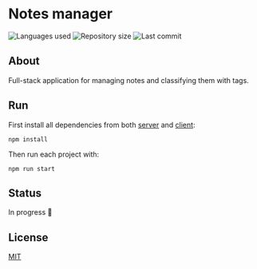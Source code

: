 # Notes manager

![Languages used](https://img.shields.io/github/languages/count/isadfrn/notes-manager?style=flat-square)
![Repository size](https://img.shields.io/github/repo-size/isadfrn/notes-manager?style=flat-square)
![Last commit](https://img.shields.io/github/last-commit/isadfrn/notes-manager?style=flat-square)

## About

Full-stack application for managing notes and classifying them with tags.

## Run

First install all dependencies from both [server](./server/) and [client](./client/):

```
npm install
```

Then run each project with:

```
npm run start
```

## Status

In progress 🚧

## License

[MIT](./LICENSE)
